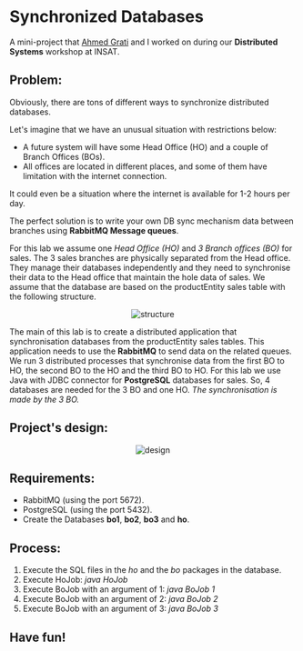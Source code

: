 # Synchronized Databases

A mini-project that [Ahmed Grati](https://github.com/AhmedGrati) and I worked on during our __Distributed Systems__ workshop at INSAT.

## Problem:

Obviously, there are tons of different ways to synchronize distributed databases. 
<br>

Let's imagine that we have an unusual situation with restrictions below: 

* A future system will have some Head Office (HO) and a couple of Branch Offices (BOs). 
* All offices are located in different places, and some of them have limitation with the internet connection. 

It could even be a situation where the internet is available for 1-2 hours per day. 
<br>

The perfect solution is to write your own DB sync mechanism data between branches using **RabbitMQ Message queues**. 
<br>

For this lab we assume one *Head Office (HO)* and *3 Branch offices (BO)* for sales. The 3 sales branches are physically separated from the Head office. They manage their databases independently and they need to synchronise their data to the Head office that maintain the hole data of sales. We assume that the database are based on the productEntity sales table with the following structure.

<p align="center">
  <img src="https://github.com/hajali-amine/synchronized-databases/blob/main/assets/table_structure.png" alt="structure" />
</p>

The main of this lab is to create a distributed application that synchronisation databases from the productEntity sales tables. This application needs to use the __RabbitMQ__ to send data on the related queues. We run 3 distributed processes that synchronise data from the first BO to HO, the second BO to the HO and the third BO to HO. For this lab we use Java with JDBC connector for __PostgreSQL__ databases for sales. So, 4 databases are needed for the 3 BO and one HO. *The synchronisation is made by the 3 BO.*

## Project's design:

<p align="center">
  <img src="https://github.com/hajali-amine/synchronized-databases/blob/main/assets/App_design.png" alt="design" />
</p>

## Requirements:

* RabbitMQ (using the port 5672).
* PostgreSQL (using the port 5432).
* Create the Databases __bo1__, __bo2__, __bo3__ and __ho__.

## Process:

1. Execute the SQL files in the *ho* and the *bo* packages in the database.
2. Execute HoJob: *java HoJob*
3. Execute BoJob with an argument of 1: *java BoJob 1*
4. Execute BoJob with an argument of 2: *java BoJob 2*
5. Execute BoJob with an argument of 3: *java BoJob 3*

## Have fun!